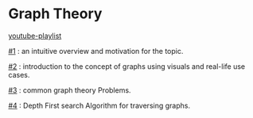 # Graph Theory

[youtube-playlist](https://youtube.com/playlist?list=PLDV1Zeh2NRsDGO4--qE8yH72HFL1Km93P)

[#1](videos/1/README.md) : an intuitive overview and motivation for the topic.

[#2](videos/2/2.md) : introduction to the concept of graphs using visuals and real-life use cases.

[#3](videos/3/3.md) : common graph theory Problems.

[#4](videos/4/4.md) : Depth First search Algorithm for traversing graphs.
